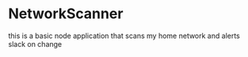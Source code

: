 # NetworkScanner

this is a basic node application that scans my home network and alerts slack on change
